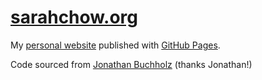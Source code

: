 # [sarahchow.org](https://sarahchow.org)

My [personal website](https://sarahchow.org) published with [GitHub Pages](https://pages.github.com/).

Code sourced from [Jonathan Buchholz](https://github.com/JonathanBuchh/buchh.org) (thanks Jonathan!)

